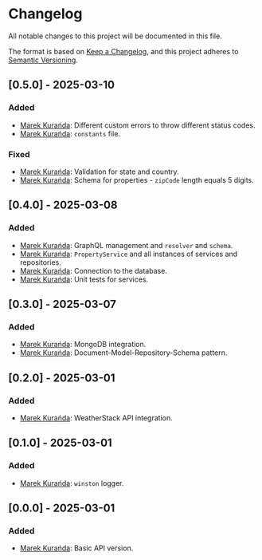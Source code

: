 # Changelog

All notable changes to this project will be documented in this file.

The format is based on [Keep a Changelog](https://keepachangelog.com/en/1.0.0/),
and this project adheres to [Semantic Versioning](https://semver.org/spec/v2.0.0.html).

## [0.5.0] - 2025-03-10
### Added
- [Marek Kurańda](https://github.com/mjkuranda): Different custom errors to throw different status codes.
- [Marek Kurańda](https://github.com/mjkuranda): `constants` file.

### Fixed
- [Marek Kurańda](https://github.com/mjkuranda): Validation for state and country.
- [Marek Kurańda](https://github.com/mjkuranda): Schema for properties - `zipCode` length equals 5 digits.

## [0.4.0] - 2025-03-08
### Added
- [Marek Kurańda](https://github.com/mjkuranda): GraphQL management and `resolver` and `schema`.
- [Marek Kurańda](https://github.com/mjkuranda): `PropertyService` and all instances of services and repositories.
- [Marek Kurańda](https://github.com/mjkuranda): Connection to the database.
- [Marek Kurańda](https://github.com/mjkuranda): Unit tests for services.

## [0.3.0] - 2025-03-07
### Added
- [Marek Kurańda](https://github.com/mjkuranda): MongoDB integration.
- [Marek Kurańda](https://github.com/mjkuranda): Document-Model-Repository-Schema pattern.

## [0.2.0] - 2025-03-01
### Added
- [Marek Kurańda](https://github.com/mjkuranda): WeatherStack API integration.

## [0.1.0] - 2025-03-01
### Added
- [Marek Kurańda](https://github.com/mjkuranda): `winston` logger.

## [0.0.0] - 2025-03-01
### Added
- [Marek Kurańda](https://github.com/mjkuranda): Basic API version.